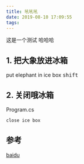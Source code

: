 ```yaml
---
title: 吼吼吼
date: 2019-08-10 17:09:55
tags:
---
```

这是一个测试 哈哈哈
<!-- more -->

## 1. 把大象放进冰箱
put elephant in ice box
<kbd>shift</kbd>

## 2. 关闭哦冰箱
Program.cs
```cs
close ice box
```

## 参考
[baidu](https://www.baidu.com/) 

